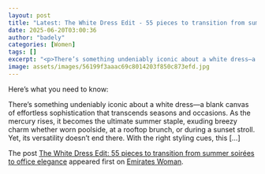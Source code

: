 ```yaml
---
layout: post
title: "Latest: The White Dress Edit - 55 pieces to transition from summer soirées to office elegance"
date: 2025-06-20T03:00:36
author: "badely"
categories: [Women]
tags: []
excerpt: "<p>There’s something undeniably iconic about a white dress—a blank canvas of effortless sophistication that transcends seasons and occasions. As the m"
image: assets/images/56199f3aaac69c8014203f850c873efd.jpg
---
```


Here’s what you need to know: <p>There’s something undeniably iconic about a white dress—a blank canvas of effortless sophistication that transcends seasons and occasions. As the mercury rises, it becomes the ultimate summer staple, exuding breezy charm whether worn poolside, at a rooftop brunch, or during a sunset stroll. Yet, its versatility doesn’t end there. With the right styling cues, this [&#8230;]</p>
<p>The post <a href="https://emirateswoman.com/the-white-dress-edit-55-pieces-to-transition-from-summer-soirees-to-office-elegance/" rel="nofollow">The White Dress Edit: 55 pieces to transition from summer soirées to office elegance</a> appeared first on <a href="https://emirateswoman.com" rel="nofollow">Emirates Woman</a>.</p>

